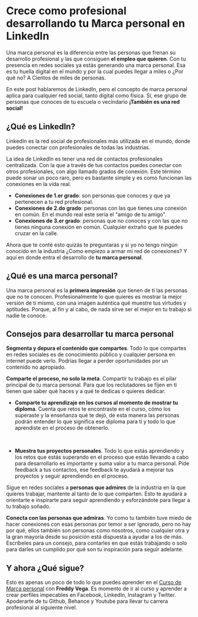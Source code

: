 # Crece como profesional desarrollando tu Marca personal en LinkedIn

Una marca personal es la diferencia entre las personas que frenan su desarrollo profesional y las que consiguen **el empleo que quieren**. Con tu presencia en redes sociales ya estás generando una marca personal. Esa es tu huella digital en el mundo y por la cual puedes llegar a miles o ¿Por qué no? A Cientos de miles de personas.

En este post hablaremos de LinkedIn, pero el concepto de marca personal aplica para cualquier red social, tanto digital como física. Sí, ese grupo de personas que conoces de tu escuela o vecindario **¡También es una red social!**

## ¿Qué es LinkedIn?

LinkedIn es la red social de profesionales más utilizada en el mundo, donde puedes conectar con profesionales de todas las industrias.

La idea de LinkedIn es tener una red de contactos profesionales centralizada. Con la que a través de tus contactos puedes conectar con otros profesionales, con algo llamado grados de conexión. Este término puede sonar un poco raro, pero es bastante simple y es como funcionan las conexiones en la vida real.

* **Conexiones de 1.er grado**: son personas que conoces y que ya pertenecen a tu red profesional.
* **Conexiones de 2.do grado**: personas con las que tienes una conexión en común. En el mundo real este sería el "amigo de tu amigo".
* **Conexiones de 3.er grado**: personas que no conoces y con las que no tienes ninguna conexión en común. Cualquier extraño que te puedes cruzar en la calle.

Ahora que te conté esto quizás te preguntaras y si yo no tengo ningún conocido en la industria ¿Como empiezo a armar mi red de conexiones? Y aquí en donde entra  el desarrollo de **tu marca personal**.

## ¿Qué es una marca personal?

Una marca personal es la **primera impresión** que tienen de ti las personas que no te conocen. Profesionalmente lo que quieres es mostrar la mejor versión de ti mismo, con una imagen auténtica qué muestre tus virtudes y aptitudes. Porque, al fin y al cabo, de nada sirve ser el mejor en tu trabajo si nadie te conoce.

## Consejos para desarrollar tu marca personal

**Segmenta y depura el contenido que compartes**. Todo lo que compartes en redes sociales es de conocimiento público y cualquier persona en internet puede verlo.  Podrías llegar a perder oportunidades por un contenido no apropiado.

**Comparte el proceso, no solo la meta**. Compartir tu trabajo es el pilar principal de tu marca personal. Para que los reclutadores se fijen en ti tienen que saber qué haces y a qué te dedicas o quieres dedicar.

* **Comparte tu aprendizaje en los cursos al momento de mostrar tu diploma**. Cuenta que retos te encontraste en el curso, cómo los superaste y la enseñanza qué te dejó, de esta manera las personas podrán entender lo que significa ese diploma para ti y todo lo que aprendiste en el proceso de obtenerlo.

<br>

* **Muestra tus proyectos personales**. Todo lo que estás aprendiendo y los retos que estás superando en el proceso que estás llevando a cabo para desarrollarlo es importante y suma valor a tu marca personal. Pide feedback a tus contactos, ese feedback te ayudará a mejorar tus proyectos y seguir aprendiendo en el proceso.

Sigue en redes sociales a **personas que admires** de la industria en la que quieres trabajar, mantente al tanto de lo que comparten. Esto te ayudará a orientarte e inspirarte para seguir aprendiendo y esforzándote para llegar a tu trabajo soñado.

**Conecta con las personas que admiras**. Yo como tu también tuve miedo de hacer conexiones con esas personas por temor a ser ignorado, pero no hay por qué, ellos también son personas como nosotros, como cualquier otra y la gran mayoría desde su posición está dispuesta a ayudar a los de más. Escríbeles para un consejo, para contarles en que estás trabajando o solo para darles un cumplido por qué son tu inspiración para seguir adelante.

## Y ahora ¿Qué sigue?
Esto es apenas un poco de todo lo que puedes aprender en el [Curso de Marca personal](https://platzi.com/cursos/marca-personal/ "Curso de Marca personal") con **Freddy Vega**. Es momento de ir al curso y aprender a crear perfiles impecables en Facebook, LinkedIn, Instagram y Twitter. Apoderarte de tu Github, Behance y Youtube para llevar tu carrera profesional al siguiente nivel.
